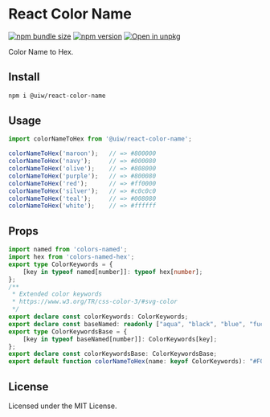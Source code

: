React Color Name
===

[![npm bundle size](https://img.shields.io/bundlephobia/minzip/@uiw/react-color-name)](https://bundlephobia.com/package/@uiw/react-color-name) [![npm version](https://img.shields.io/npm/v/@uiw/react-color-name.svg)](https://www.npmjs.com/package/@uiw/react-color-name) [![Open in unpkg](https://img.shields.io/badge/Open%20in-unpkg-blue)](https://uiwjs.github.io/npm-unpkg/#/pkg/@uiw/react-color-name/file/README.md)

Color Name to Hex.

## Install

```bash
npm i @uiw/react-color-name
```

## Usage

```js
import colorNameToHex from '@uiw/react-color-name';

colorNameToHex('maroon');   // => #800000
colorNameToHex('navy');     // => #000080
colorNameToHex('olive');    // => #808000
colorNameToHex('purple');   // => #800080
colorNameToHex('red');      // => #ff0000
colorNameToHex('silver');   // => #c0c0c0
colorNameToHex('teal');     // => #008080
colorNameToHex('white');    // => #ffffff
```

## Props

```ts
import named from 'colors-named';
import hex from 'colors-named-hex';
export type ColorKeywords = {
    [key in typeof named[number]]: typeof hex[number];
};
/**
 * Extended color keywords
 * https://www.w3.org/TR/css-color-3/#svg-color
 */
export declare const colorKeywords: ColorKeywords;
export declare const baseNamed: readonly ["aqua", "black", "blue", "fuchsia", "gray", "green", "lime", "maroon", "navy", "olive", "purple", "red", "silver", "teal", "white", "yellow"];
export type ColorKeywordsBase = {
    [key in typeof baseNamed[number]]: ColorKeywords[key];
};
export declare const colorKeywordsBase: ColorKeywordsBase;
export default function colorNameToHex(name: keyof ColorKeywords): "#F0F8FF" | "#FAEBD7" | "#00FFFF" | "#7FFFD4" | "#F0FFFF" | "#F5F5DC" | "#FFE4C4" | "#000000" | "#FFEBCD" | "#0000FF" | "#8A2BE2" | "#A52A2A" | "#DEB887" | "#5F9EA0" | "#7FFF00" | "#D2691E" | "#FF7F50" | "#6495ED" | "#FFF8DC" | "#DC143C" | "#00008B" | "#008B8B" | "#B8860B" | "#A9A9A9" | "#006400" | "#BDB76B" | "#8B008B" | "#556B2F" | "#FF8C00" | "#9932CC" | "#8B0000" | "#E9967A" | "#8FBC8F" | "#483D8B" | "#2F4F4F" | "#00CED1" | "#9400D3" | "#FF1493" | "#00BFFF" | "#696969" | "#1E90FF" | "#B22222" | "#FFFAF0" | "#228B22" | "#FF00FF" | "#DCDCDC" | "#F8F8FF" | "#FFD700" | "#DAA520" | "#808080" | "#008000" | "#ADFF2F" | "#F0FFF0" | "#FF69B4" | "#CD5C5C" | "#4B0082" | "#FFFFF0" | "#F0E68C" | "#E6E6FA" | "#FFF0F5" | "#7CFC00" | "#FFFACD" | "#ADD8E6" | "#F08080" | "#E0FFFF" | "#FAFAD2" | "#D3D3D3" | "#90EE90" | "#FFB6C1" | "#FFA07A" | "#20B2AA" | "#87CEFA" | "#778899" | "#B0C4DE" | "#FFFFE0" | "#00FF00" | "#32CD32" | "#FAF0E6" | "#800000" | "#66CDAA" | "#0000CD" | "#BA55D3" | "#9370DB" | "#3CB371" | "#7B68EE" | "#00FA9A" | "#48D1CC" | "#C71585" | "#191970" | "#F5FFFA" | "#FFE4E1" | "#FFE4B5" | "#FFDEAD" | "#000080" | "#FDF5E6" | "#808000" | "#6B8E23" | "#FFA500" | "#FF4500" | "#DA70D6" | "#EEE8AA" | "#98FB98" | "#AFEEEE" | "#DB7093" | "#FFEFD5" | "#FFDAB9" | "#CD853F" | "#FFC0CB" | "#DDA0DD" | "#B0E0E6" | "#800080" | "#663399" | "#FF0000" | "#BC8F8F" | "#4169E1" | "#8B4513" | "#FA8072" | "#F4A460" | "#2E8B57" | "#FFF5EE" | "#A0522D" | "#C0C0C0" | "#87CEEB" | "#6A5ACD" | "#708090" | "#FFFAFA" | "#00FF7F" | "#4682B4" | "#D2B48C" | "#008080" | "#D8BFD8" | "#FF6347" | "#40E0D0" | "#EE82EE" | "#F5DEB3" | "#FFFFFF" | "#F5F5F5" | "#FFFF00" | "#9ACD32";
```

<!--footer-dividing-->

## License

Licensed under the MIT License.
